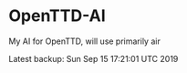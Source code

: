 # OpenTTD-AI
My AI for OpenTTD, will use primarily air

Latest backup: Sun Sep 15 17:21:01 UTC 2019
